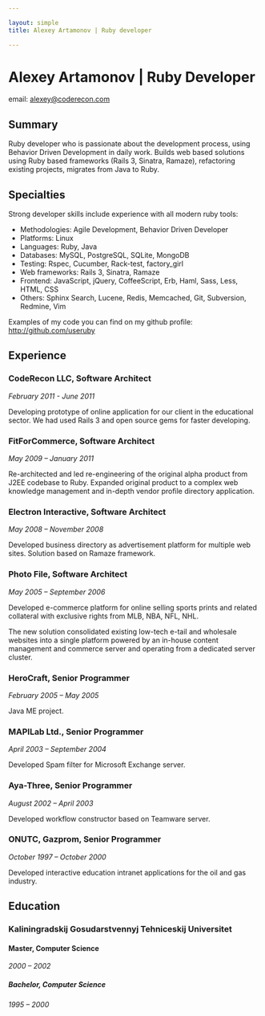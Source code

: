 ```yaml
---

layout: simple
title: Alexey Artamonov | Ruby developer

---
```


Alexey Artamonov | Ruby Developer
=================================

email: <a href="mailto:alexey@coderecon.com">alexey@coderecon.com</a>

Summary
-------

Ruby developer who is passionate about the development process, using Behavior Driven Development in daily work. 
Builds web based solutions using Ruby based frameworks (Rails 3, Sinatra, Ramaze), refactoring existing projects, 
migrates from Java to Ruby.

Specialties
-----------

Strong developer skills include experience with all modern ruby tools:

* Methodologies: Agile Development, Behavior Driven Developer
* Platforms: Linux
* Languages: Ruby, Java
* Databases: MySQL, PostgreSQL, SQLite, MongoDB
* Testing: Rspec, Cucumber, Rack-test, factory_girl
* Web frameworks: Rails 3, Sinatra, Ramaze
* Frontend: JavaScript, jQuery, CoffeeScript, Erb, Haml, Sass, Less, HTML, CSS
* Others: Sphinx Search, Lucene, Redis, Memcached, Git, Subversion, Redmine, Vim

Examples of my code you can find on my github profile: http://github.com/useruby

Experience
----------

### CodeRecon LLC, Software Architect
  _February 2011 - June 2011_ 

  Developing prototype of online application for our client in the educational sector. 
  We had used Rails 3 and open source gems for faster developing. 

### FitForCommerce, Software Architect
  _May 2009 – January 2011_

  Re-architected and led re-engineering of the original alpha product from J2EE codebase 
  to Ruby. Expanded original product to a complex web knowledge management and in-depth 
  vendor profile directory application.

### Electron Interactive, Software Architect
  _May 2008 – November 2008_

  Developed business directory as advertisement platform for multiple web sites. 
  Solution based on Ramaze framework.  

### Photo File, Software Architect
  _May 2005 – September 2006_

  Developed e-commerce platform for online selling sports prints and related collateral 
  with exclusive rights from MLB, NBA, NFL, NHL.

  The new solution consolidated existing low-tech e-tail and wholesale websites into a 
  single platform powered by an in-house content management and commerce server and 
  operating from a dedicated server cluster.

### HeroCraft, Senior Programmer
  _February 2005 – May 2005_

  Java ME project.

### MAPILab Ltd., Senior Programmer
  _April 2003 – September 2004_

  Developed Spam filter for Microsoft Exchange server. 

### Aya-Three, Senior Programmer
  _August 2002 – April 2003_

  Developed workflow constructor based on Teamware server.

### ONUTC, Gazprom, Senior Programmer
  _October 1997 – October 2000_

  Developed interactive education intranet applications for the oil and gas industry.

Education
---------

### Kaliningradskij Gosudarstvennyj Tehniceskij Universitet

#### Master, Computer Science
  _2000 – 2002_

##### Bachelor, Computer Science
  _1995 – 2000_
